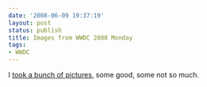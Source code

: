 ```yaml
---
date: '2008-06-09 19:37:19'
layout: post
status: publish
title: Images from WWDC 2008 Monday
tags:
- WWDC
---
```


I [took a bunch of pictures](http://www.flickr.com/photos/forkbender/sets/72157605526713056/), some good, some not so much.
